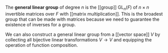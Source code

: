 The **general linear group** of degree _n_ is the [[group]] $\operatorname{GL}_n(F)$ of $n \times n$ invertible matrices over $F$ with [[matrix multiplication]]. This is the broadest group that can be made with matrices because we need to guarantee the existence of inverses for a group.

We can also construct a general linear group from a [[vector space]] $V$ by collecting all bijective linear transformations $V \to V$ and equipping the operation of function composition.